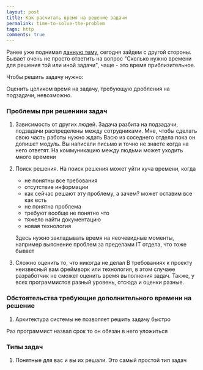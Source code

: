 ```yaml
---
layout: post 
title: Как расчитать время на решение задачи
permalink: time-to-solve-the-problem
tags: http
comments: true
--- 
```


Ранее уже поднимал [данную тему](http://lexusalex.ru/about-the-dates), сегодня зайдем с другой стороны.
Бывает очень не просто ответить на вопрос "Сколько нужно времени для решения той или иной задачи", чаще - это время 
приблизительное.


Чтобы решить задачу нужно:


Оценить целиком время на задачу, требующую дробления на подзадачи, невозможно.

### Проблемы при решениии задач

1. Зависимость от других людей. 
Задача разбита на подзадачи, подзадачи распределены между сотрудниками. Мне, чтобы сделать свою часть работы нужно ждать
Васю из соседнего отдела пока он допишет модуль. 
Вы написали письмо и точно не знаете когда на него ответят. На коммуникацию между людьми может уходить много времени

2. Поиск решения. На поиск решения может уйти куча времени, когда 
    - не понятны все требования
    - отсутствие информации
    - как сейчас решают эту проблему, а зачем? может оставим все как есть
    - не понятна проблема
    - требуют вообще не понятно что
    - тяжело найти документацию
    - новая технология
    
    Здесь нужно закладывать время на неочевидные моменты, например выяснение проблем за пределами IT отдела, что тоже бывает

3. Сложно оценить то, что никогда не делал
В требованиях к проекту неизвесный вам фреймворк или технология, 
в этом случаее разработчик не сможет оценить время выполнения задач.
Также, у всех программистов разный уровень, отсюда и оценки разные.

### Обстоятельства требующие дополнительного времени на решение

1. Архитектура системы не позволяет решить задачу быстро


Раз программист назвал срок то он обязан в него уложиться

### Типы задач

1. Понятные для вас и вы их решали. Это самый простой тип задач





